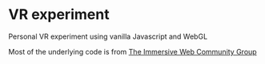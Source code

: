 # VR experiment

Personal VR experiment using vanilla Javascript and WebGL

Most of the underlying code is from [The Immersive Web Community Group](https://github.com/immersive-web/webxr-samples)
